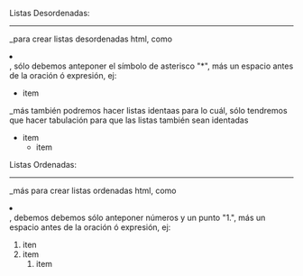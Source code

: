 
Listas Desordenadas:
____________________

_para crear listas desordenadas html, como <li></li>, sólo debemos anteponer el símbolo de asterisco "*", más un espacio antes de la oración ó expresión, ej:

* item


_más también podremos hacer listas identaas para lo cuál, sólo tendremos que hacer tabulación para que las listas también sean identadas

* item
    * item


Listas Ordenadas:
____________________

_más para crear listas ordenadas html, como <li></li>, debemos  debemos sólo anteponer números y un punto "1.", más un espacio antes de la oración ó expresión, ej:

1. iten
2. item
    1. item